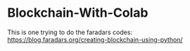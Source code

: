# Blockchain-With-Colab
This is one trying to do the faradars codes:  https://blog.faradars.org/creating-blockchain-using-python/
